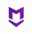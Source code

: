 ![alt text](https://github.com/adam-p/markdown-here/raw/master/src/common/images/icon48.png "Logo Title Text 1")